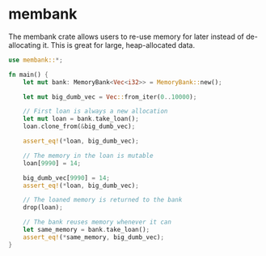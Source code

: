 ﻿# membank


The membank crate allows users to re-use memory for later instead of de-allocating it. This is great for large, heap-allocated data.


```rust
use membank::*;

fn main() {
	let mut bank: MemoryBank<Vec<i32>> = MemoryBank::new();

	let mut big_dumb_vec = Vec::from_iter(0..10000);

	// First loan is always a new allocation
	let mut loan = bank.take_loan();
	loan.clone_from(&big_dumb_vec);

	assert_eq!(*loan, big_dumb_vec);

	// The memory in the loan is mutable
	loan[9990] = 14;

	big_dumb_vec[9990] = 14;
	assert_eq!(*loan, big_dumb_vec);

	// The loaned memory is returned to the bank
	drop(loan);

	// The bank reuses memory whenever it can
	let same_memory = bank.take_loan();
	assert_eq!(*same_memory, big_dumb_vec);
}
```


